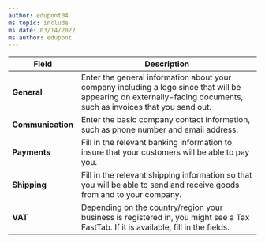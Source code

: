 ```yaml
---
author: edupont04
ms.topic: include
ms.date: 03/14/2022
ms.author: edupont
---
```

|Field|Description|  
|-------------|---------------------------------------|  
|**General**|Enter the general information about your company including a logo since that will be appearing on externally-facing documents, such as invoices that you send out. |  
|**Communication**|Enter the basic company contact information, such as phone number and email address.|  
|**Payments**| Fill in the relevant banking information to insure that your customers will be able to pay you.|  
|**Shipping**|Fill in the relevant shipping information so that you will be able to send and receive goods from and to your company.|  
|**VAT**|Depending on the country/region your business is registered in, you might see a Tax FastTab. If it is available, fill in the fields.|  
